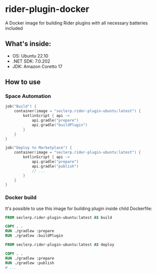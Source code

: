 # rider-plugin-docker
A Docker image for building Rider plugins with all necessary batteries included

## What's inside:

- OS: Ubuntu 22.10
- .NET SDK: 7.0.202
- JDK: Amazon Coretto 17

## How to use

### Space Automation

```kotlin
job("Build") {
    container(image = "seclerp.rider-plugin-ubuntu:latest") {
        kotlinScript { api ->
            api.gradle("prepare")
            api.gradle("buildPlugin")
        }
    }
}

job("Deploy to Marketplace") {
    container(image = "seclerp.rider-plugin-ubuntu:latest") {
        kotlinScript { api ->
            api.gradle("prepare")
            api.gradle("publish")
            // ...
        }
    }
}

```

### Docker build
It's possible to use this image for building plugin inside child Dockerfile:

```dockerfile
FROM seclerp.rider-plugin-ubuntu:latest AS build

COPY . .
RUN ./gradlew :prepare
RUN ./gradlew :buildPlugin

FROM seclerp.rider-plugin-ubuntu:latest AS deploy

COPY . .
RUN ./gradlew :prepare
RUN ./gradlew :publish
# ...

```
